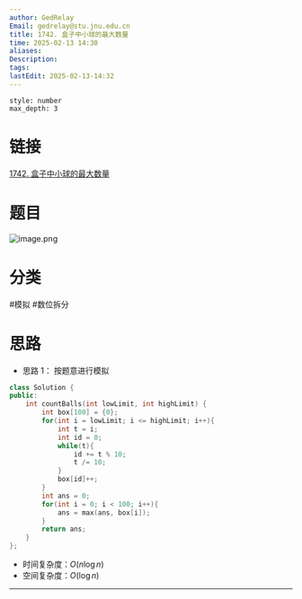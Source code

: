 ```yaml
---
author: GedRelay
Email: gedrelay@stu.jnu.edu.cn
title: 1742. 盒子中小球的最大数量
time: 2025-02-13 14:30
aliases: 
Description: 
tags: 
lastEdit: 2025-02-13-14:32
---
```


```toc
style: number
max_depth: 3
```

# 链接
[1742. 盒子中小球的最大数量](https://leetcode.cn/problems/maximum-number-of-balls-in-a-box/) 

# 题目
![image.png](https://ged-pic-bed.oss-cn-guangzhou.aliyuncs.com/img/202502131430750.png)


# 分类
#模拟 #数位拆分 

# 思路
- 思路 1：
按题意进行模拟

```cpp
class Solution {
public:
    int countBalls(int lowLimit, int highLimit) {
        int box[100] = {0};
        for(int i = lowLimit; i <= highLimit; i++){
            int t = i;
            int id = 0;
            while(t){
                id += t % 10;
                t /= 10;
            }
            box[id]++;
        }
        int ans = 0;
        for(int i = 0; i < 100; i++){
            ans = max(ans, box[i]);
        }
        return ans;
    }
};
```


- 时间复杂度：${O\left( n\log n \right)  }$ 
- 空间复杂度：${O\left( \log n \right)  }$ 


---

